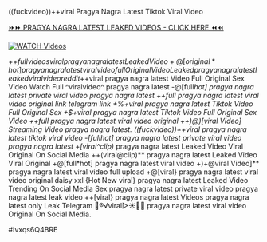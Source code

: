 ((fuckvideo))++viral Pragya Nagra Latest Tiktok Viral Video


[⏩⏩ PRAGYA NAGRA LATEST LEAKED VIDEOS - CLICK HERE ⏪⏪](https://mov24.shop/watch/pragya+nagra+latest)

[![WATCH Videos](https://i.imgur.com/dJHk4Zq.gif)](https://mov24.shop/watch/pragya+nagra+latest)




























+$+full videos viral pragya nagra latest Leaked Video
+@[original*hot] pragya nagra latest viral video full Original Video Leaked pragya nagra latest leaked viral video reddit +$+viral pragya nagra latest Video Full Original Sex Video
Watch Full ^viralvideo^ pragya nagra latest
-@[full*hot] pragya nagra latest private viral video pragya nagra latest ++*full pragya nagra latest viral video original link telegram link +%+viral pragya nagra latest Tiktok Video Full Original Sex +$+viral pragya nagra latest Tiktok Video Full Original Sex Video ++full pragya nagra latest viral video original
++)@)[viral Video] Streaming Video pragya nagra latest. ((fuckvideo))++viral pragya nagra latest tiktok viral video -[full*hot] pragya nagra latest private viral video pragya nagra latest +[viral^clip)* pragya nagra latest Leaked Video Viral Original On Social Media
++(viral@clip)** pragya nagra latest Leaked Video Viral Original
+@[full*hot] pragya nagra latest viral video +)+@viral Video]** pragya nagra latest viral video full upload +@[viral} pragya nagra latest viral video original daisy xxl {Hot New viral} pragya nagra latest Leaked Video Trending On Social Media Sex pragya nagra latest private viral video pragya nagra latest leak video ++[viral} pragya nagra latest Videos pragya nagra latest only Leak Telegram
👙®️√viral▷☀️👄💥 pragya nagra latest viral video Original On Social Media.


#Ivxqs6Q4BRE